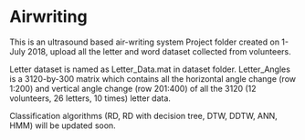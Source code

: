 # Airwriting
This is an ultrasound based air-writing system
Project folder created on 1-July 2018, upload all the letter and word dataset collected from volunteers.

Letter dataset is named as Letter_Data.mat in dataset folder. 
Letter_Angles is a 3120-by-300 matrix which contains all the horizontal angle change (row 1:200) and vertical angle change (row 201:400) of all the 3120 (12 volunteers, 26 letters, 10 times) letter data.



Classification algorithms (RD, RD with decision tree, DTW, DDTW, ANN, HMM) will be updated soon.

